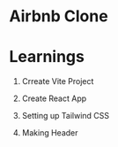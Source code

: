 # Airbnb Clone

# Learnings

1. Crreate Vite Project

2. Create React App

3. Setting up Tailwind CSS

4. Making Header
